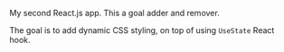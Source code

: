 My second React.js app. This a goal adder and remover.

The goal is to add dynamic CSS styling, on top of using `UseState` React hook.